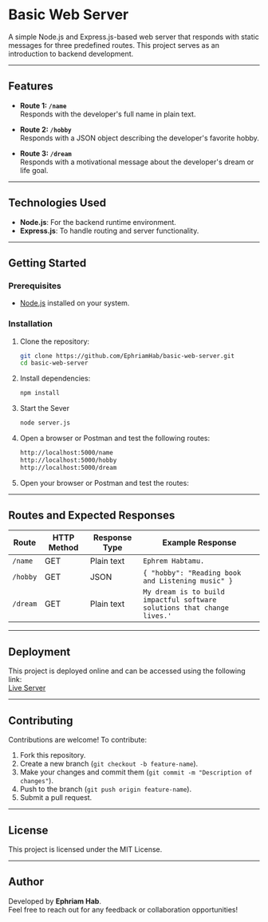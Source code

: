 # Basic Web Server

A simple Node.js and Express.js-based web server that responds with static messages for three predefined routes. This project serves as an introduction to backend development.

---
## Features

- **Route 1: `/name`**  
  Responds with the developer's full name in plain text.

- **Route 2: `/hobby`**  
  Responds with a JSON object describing the developer's favorite hobby.

- **Route 3: `/dream`**  
  Responds with a motivational message about the developer's dream or life goal.

---

## Technologies Used

- **Node.js**: For the backend runtime environment.  
- **Express.js**: To handle routing and server functionality.

---
## Getting Started

### Prerequisites

- [Node.js](https://nodejs.org/) installed on your system.

### Installation

1. Clone the repository:
   ```bash
   git clone https://github.com/EphriamHab/basic-web-server.git
   cd basic-web-server

2. Install dependencies:
   ```bash
   npm install

3. Start the Sever
   ```bash
   node server.js

4. Open a browser or Postman and test the following routes:
   ```bash
   http://localhost:5000/name
   http://localhost:5000/hobby
   http://localhost:5000/dream

5. Open your browser or Postman and test the routes:


---

## Routes and Expected Responses

| Route     | HTTP Method | Response Type | Example Response                                           |
|-----------|-------------|---------------|-----------------------------------------------------------|
| `/name`   | GET         | Plain text  | `Ephrem Habtamu.`                                             |
| `/hobby`  | GET         | JSON        | `{ "hobby": "Reading book and Listening music" }`                            |
| `/dream`  | GET         | Plain text  | `My dream is to build impactful software solutions that change lives.'`  |

---

## Deployment

This project is deployed online and can be accessed using the following link:  
[Live Server](https://your-live-server-link)

---

## Contributing

Contributions are welcome! To contribute:
1. Fork this repository.
2. Create a new branch (`git checkout -b feature-name`).
3. Make your changes and commit them (`git commit -m "Description of changes"`).
4. Push to the branch (`git push origin feature-name`).
5. Submit a pull request.

---

## License

This project is licensed under the MIT License. 

---

## Author

Developed by **Ephriam Hab**.  
Feel free to reach out for any feedback or collaboration opportunities!

